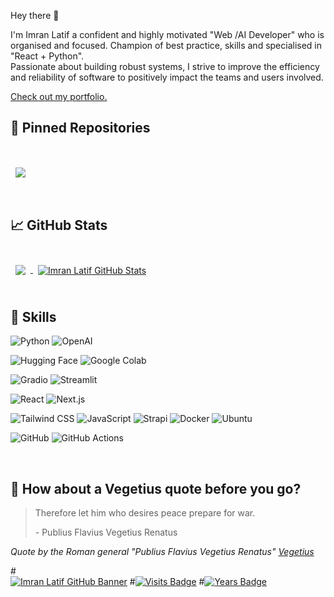 

Hey there 👋

I'm Imran Latif a confident and highly motivated "Web /AI Developer" who is organised and focused. Champion of best practice, skills and specialised in "React + Python". 
<br>
Passionate about building robust systems, I strive to improve the efficiency and reliability of software to positively impact the teams and users involved.

<a href="https:">Check out my portfolio.</a>

## 📌 Pinned Repositories

<br>

<a href="">
  <img align="center" style="margin:1rem 0.5rem" src="https://github-readme-stats.vercel.app/api/pin/?username=imranlatif0345&repo=SonarQube&title_color=ffffff&text_color=c9cacc&icon_color=4AB197&bg_color=1A2B34" />
</a>



<br>
<br>

## &#x1f4c8; GitHub Stats

<br>

<a href="https://github.com/imranlatif0345">
  <img align="center" style="margin:0.5rem" src="https://github-readme-stats.vercel.app/api/top-langs/?username=imranlatif0345&hide=html,css&title_color=ffffff&text_color=c9cacc&icon_color=4AB197&bg_color=1A2B34" />
</a>

<a href="https://github.com/imranlatif0345">
  <img align="center" style="margin:0.5rem" src="https://github-readme-stats.vercel.app/api?username=imranlatif0345&show_icons=true&line_height=27&count_private=true&title_color=ffffff&text_color=c9cacc&icon_color=4AB097&bg_color=1A2B34" alt="Imran Latif GitHub Stats" />
</a>

<br>
<br>

## 💼 Skills
<img alt="Python" src="https://img.shields.io/badge/Python-3776AB?style=for-the-badge&logo=python&logoColor=white" /> <img alt="OpenAI" src="https://img.shields.io/badge/OpenAI-412991?style=for-the-badge&logo=openai&logoColor=white" />

<img alt="Hugging Face" src="https://img.shields.io/badge/Hugging%20Face-FFAE00?style=for-the-badge&logo=huggingface&logoColor=white" /> <img alt="Google Colab" src="https://img.shields.io/badge/Google%20Colab-F9AB00?style=for-the-badge&logo=googlecolab&logoColor=white" />

<img alt="Gradio" src="https://img.shields.io/badge/Gradio-20B6FC?style=for-the-badge&logo=gradio&logoColor=white" /> <img alt="Streamlit" src="https://img.shields.io/badge/Streamlit-FF4B4B?style=for-the-badge&logo=streamlit&logoColor=white" />

<img alt="React" src="https://img.shields.io/badge/React-61DAFB?style=for-the-badge&logo=react&logoColor=white" /> <img alt="Next.js" src="https://img.shields.io/badge/Next.js-000000?style=for-the-badge&logo=nextdotjs&logoColor=white" />

<img alt="Tailwind CSS" src="https://img.shields.io/badge/Tailwind%20CSS-38B2AC?style=for-the-badge&logo=tailwind-css&logoColor=white" />
<img alt="JavaScript" src="https://img.shields.io/badge/JavaScript-F7DF1E?style=for-the-badge&logo=javascript&logoColor=black" />
<img alt="Strapi" src="https://img.shields.io/badge/Strapi-2E7EEA?style=for-the-badge&logo=strapi&logoColor=white" />

<img alt="Docker" src="https://img.shields.io/badge/docker-d0d0d0?style=for-the-badge&logo=docker&logoColor=#0db7ed"/>

<img alt="Ubuntu" src="https://img.shields.io/badge/Ubuntu-E95420?style=for-the-badge&logo=ubuntu&logoColor=white" />

<img alt="GitHub" src="https://img.shields.io/badge/github-%23121011.svg?style=for-the-badge&logo=github&logoColor=white"/> <img alt="GitHub Actions" src="https://img.shields.io/badge/github-d0d0d0?style=for-the-badge&logo=github-actions&logoColor=blue"/>

<br>

## 📣 How about a Vegetius quote before you go?

> Therefore let him who desires peace prepare for war.
>
> <p>- Publius Flavius Vegetius Renatus</p>

_Quote by the Roman general "Publius Flavius Vegetius Renatus" [Vegetius](https://www.amazon.com/RE-MILITARI-VEGETIUS-Complete-Official/dp/1697849075/)_

#<br>[![Imran Latif GitHub Banner](./assets/GitHubheader.png)](https://imranlatif0345.github.io/portfolio/)
#[![Visits Badge](https://badges.pufler.dev/visits/syedmusaali359/syedmusaali)]()
#[![Years Badge](https://badges.pufler.dev/years/syedmusaali359)]()

